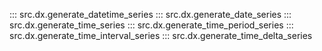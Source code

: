 ::: src.dx.generate_datetime_series
::: src.dx.generate_date_series
::: src.dx.generate_time_series
::: src.dx.generate_time_period_series
::: src.dx.generate_time_interval_series
::: src.dx.generate_time_delta_series